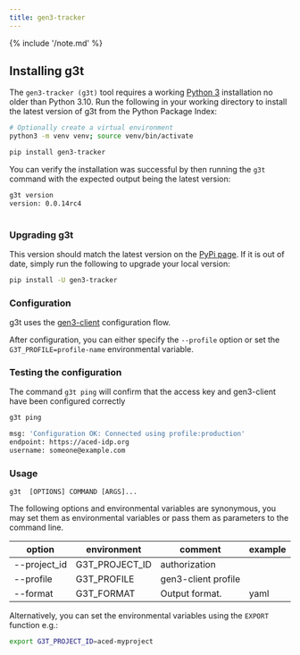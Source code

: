 ```yaml
---
title: gen3-tracker
---
```


{% include '/note.md' %}

## Installing g3t

The `gen3-tracker (g3t)` tool requires a working [Python 3](https://www.python.org/downloads/) installation no older than Python 3.10. Run the following in your working directory to install the latest version of g3t from the Python Package Index:

```sh
# Optionally create a virtual environment
python3 -m venv venv; source venv/bin/activate

pip install gen3-tracker
```

You can verify the installation was successful by then running the `g3t` command with the expected output being the latest version:

```sh
g3t version
version: 0.0.14rc4
 
```

### Upgrading g3t

This version should match the latest version on the [PyPi page](https://pypi.org/project/gen3-util/). If it is out of date, simply run the following to upgrade your local version:

```sh
pip install -U gen3-tracker
```

### Configuration

g3t uses the [gen3-client](https://gen3.org/resources/user/gen3-client/#2-configure-a-profile-with-credentials) configuration flow.

After configuration, you can either specify the `--profile` option or set the `G3T_PROFILE=profile-name` environmental variable.


### Testing the configuration

The command `g3t ping` will confirm that the access key and gen3-client have been configured correctly

```sh
g3t ping

msg: 'Configuration OK: Connected using profile:production'
endpoint: https://aced-idp.org
username: someone@example.com
```

### Usage

`g3t  [OPTIONS] COMMAND [ARGS]...`

The following options and environmental variables are synonymous, you may set them as environmental variables or pass them as parameters to the command line.

| option       | environment     | comment             | example                        |
|--------------|-----------------| ------------------- | ------------------------------ |
| --project_id | G3T_PROJECT_ID  | authorization       |                                |
| --profile    | G3T_PROFILE     | gen3-client profile |                                |
| --format     | G3T_FORMAT      | Output format.      | yaml         |

Alternatively, you can set the environmental variables using the `EXPORT` function e.g.:

```sh
export G3T_PROJECT_ID=aced-myproject
```
